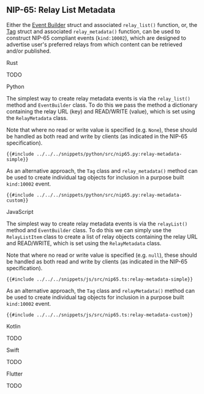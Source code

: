 ## NIP-65: Relay List Metadata

Either the [Event Builder](https://docs.rs/nostr/latest/nostr/event/builder/struct.EventBuilder.html) struct and associated `relay_list()` function, or, the [Tag](https://docs.rs/nostr/latest/nostr/event/tag/struct.Tag.html) struct and associated `relay_metadata()` function, can be used to construct NIP-65 compliant events (`kind:10002`), which are designed to advertise user's preferred relays from which content can be retrieved and/or published.

<custom-tabs category="lang">

<div slot="title">Rust</div>
<section>

TODO

</section>

<div slot="title">Python</div>
<section>

The simplest way to create relay metadata events is via the `relay_list()` method and `EventBuilder` class. 
To do this we pass the method a dictionary containing the relay URL (key) and READ/WRITE (value), which is set using the `RelayMetadata` class.

Note that where no read or write value is specified (e.g. `None`), these should be handled as both read and write by clients (as indicated in the NIP-65 specification).

```python,ignore
{{#include ../../../snippets/python/src/nip65.py:relay-metadata-simple}}
```

As an alternative approach, the `Tag` class and `relay_metadata()` method can be used to create individual tag objects for inclusion in a purpose built `kind:10002` event. 

```python,ignore
{{#include ../../../snippets/python/src/nip65.py:relay-metadata-custom}}
```

</section>

<div slot="title">JavaScript</div>
<section>

The simplest way to create relay metadata events is via the `relayList()` method and `EventBuilder` class. To do this we can simply use the `RelayListItem` class to create a list of relay objects containing the relay URL and READ/WRITE, which is set using the `RelayMetadata` class.

Note that where no read or write value is specified (e.g. `null`), these should be handled as both read and write by clients (as indicated in the NIP-65 specification).

```typescript,ignore
{{#include ../../../snippets/js/src/nip65.ts:relay-metadata-simple}}
```

As an alternative approach, the `Tag` class and `relayMetadata()` method can be used to create individual tag objects for inclusion in a purpose built `kind:10002` event. 

```typescript,ignore
{{#include ../../../snippets/js/src/nip65.ts:relay-metadata-custom}}
```

</section>

<div slot="title">Kotlin</div>
<section>

TODO

</section>

<div slot="title">Swift</div>
<section>

TODO

</section>

<div slot="title">Flutter</div>
<section>

TODO

</section>
</custom-tabs>
